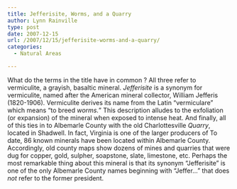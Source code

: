 ```yaml
---
title: Jefferisite, Worms, and a Quarry
author: Lynn Rainville
type: post
date: 2007-12-15
url: /2007/12/15/jefferisite-worms-and-a-quarry/
categories:
  - Natural Areas

---
```

What do the terms in the title have in common ? All three refer to vermiculite, a grayish, basaltic mineral. _Jefferisite_ is a synonym for vermiculite, named after the American mineral collector, William Jefferis (1820-1906). Vermiculite derives its name from the Latin &#8220;vermiculare&#8221; which means &#8220;to breed _worms._&#8221; This description alludes to the exfoliation (or expansion) of the mineral when exposed to intense heat. And finally, all of this ties in to Albemarle County with the old Charlottesville _Quarry_, located in Shadwell. In fact, Virginia is one of the larger producers of [](http://www.vermiculite.net/) To date, 86 known minerals have been located within Albemarle County. Accordingly, old county maps show dozens of mines and quarries that were dug for copper, gold, sulpher, soapstone, slate, limestone, etc. Perhaps the most remarkable thing about this mineral is that its synonym &#8220;Jefferisite&#8221; is one of the only Albemarle County names beginning with &#8220;Jeffer&#8230;&#8221; that does _not_ refer to the former president.
